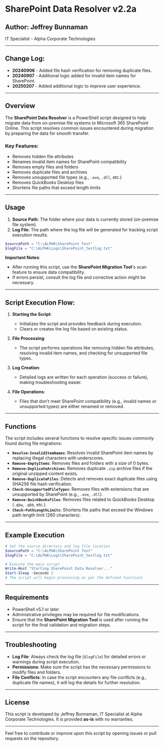 # SharePoint Data Resolver v2.2a

## Author: Jeffrey Bunnaman  
IT Specialist - Alpha Corporate Technologies

---

## Change Log:
- **20240906** - Added file hash verification for removing duplicate files.
- **20240907** - Additional logic added for invalid item names for SharePoint.
- **20250207** - Added additional logic to improve user experience.

---

## Overview

The **SharePoint Data Resolver** is a PowerShell script designed to help migrate data from on-premise file systems to Microsoft 365 SharePoint Online. This script resolves common issues encountered during migration by preparing the data for smooth transfer. 

### Key Features:
- Removes hidden file attributes
- Renames invalid item names for SharePoint compatibility
- Removes empty files and folders
- Removes duplicate files and archives
- Removes unsupported file types (e.g., `.exe`, `.dll`, etc.)
- Removes QuickBooks Desktop files
- Shortens file paths that exceed length limits

---

## Usage

1. **Source Path**: The folder where your data is currently stored (on-premise file system).
2. **Log File**: The path where the log file will be generated for tracking script execution results.

```powershell
$sourcePath = "C:\ALPHA\SharePoint Test"
$logFile = "C:\ALPHA\Logs\SharePoint_testlog.txt"
```

**Important Notes**:
- After running this script, use the **SharePoint Migration Tool**'s scan feature to ensure data compatibility.
- If errors persist, consult the log file and corrective action might be necessary.

---

## Script Execution Flow:

1. **Starting the Script**: 
   - Initializes the script and provides feedback during execution.
   - Clears or creates the log file based on existing status.
  
2. **File Processing**:
   - The script performs operations like removing hidden file attributes, resolving invalid item names, and checking for unsupported file types.

3. **Log Creation**:
   - Detailed logs are written for each operation (success or failure), making troubleshooting easier.

4. **File Operations**:
   - Files that don’t meet SharePoint compatibility (e.g., invalid names or unsupported types) are either renamed or removed.

---

## Functions

The script includes several functions to resolve specific issues commonly found during file migrations:

- **`Resolve-InvalidItemNames`**: Resolves invalid SharePoint item names by replacing illegal characters with underscores.
- **`Remove-EmptyItems`**: Removes files and folders with a size of 0 bytes.
- **`Remove-DuplicateArchives`**: Removes duplicate `.zip` archive files if the original unzipped content exists.
- **`Remove-DuplicateFiles`**: Detects and removes exact duplicate files using SHA256 file hash verification.
- **`Check-UnsupportedFileTypes`**: Removes files with extensions that are unsupported by SharePoint (e.g., `.exe`, `.dll`).
- **`Remove-QuickBooksFiles`**: Removes files related to QuickBooks Desktop (`.qbw`, `.qbb`, etc.).
- **`Check-PathLengthLimits`**: Shortens file paths that exceed the Windows path length limit (260 characters).

---

## Example Execution

```powershell
# Set the source directory and log file location
$sourcePath = "C:\ALPHA\SharePoint Test"
$logFile = "C:\ALPHA\Logs\SharePoint_testlog.txt"

# Execute the main script
Write-Host "Starting SharePoint Data Resolver..."
Start-Sleep -Seconds 2
# The script will begin processing as per the defined functions
```

---

## Requirements

- PowerShell v5.1 or later
- Administrative privileges may be required for file modifications.
- Ensure that the **SharePoint Migration Tool** is used after running the script for the final validation and migration steps.

---

## Troubleshooting

- **Log File**: Always check the log file (`$logFile`) for detailed errors or warnings during script execution.
- **Permissions**: Make sure the script has the necessary permissions to modify files and folders.
- **File Conflicts**: In case the script encounters any file conflicts (e.g., duplicate file names), it will log the details for further resolution.

---

## License

This script is developed by Jeffrey Bunnaman, IT Specialist at Alpha Corporate Technologies. It is provided **as-is** with no warranties.

---

Feel free to contribute or improve upon this script by opening issues or pull requests on the repository.
